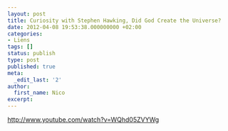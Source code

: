 ```yaml
---
layout: post
title: Curiosity with Stephen Hawking, Did God Create the Universe?
date: 2012-04-08 19:53:38.000000000 +02:00
categories:
- Liens
tags: []
status: publish
type: post
published: true
meta:
  _edit_last: '2'
author:
  first_name: Nico
excerpt:
---
```

<p><a href="http://www.youtube.com/watch?v=WQhd05ZVYWg">http://www.youtube.com/watch?v=WQhd05ZVYWg</a></p>
